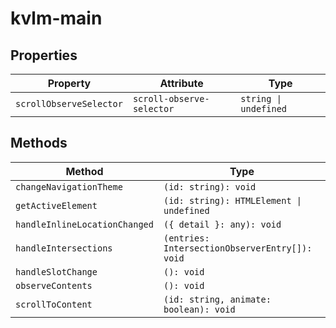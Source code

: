 # kvlm-main

## Properties

| Property                | Attribute                 | Type                  |
|-------------------------|---------------------------|-----------------------|
| `scrollObserveSelector` | `scroll-observe-selector` | `string \| undefined` |

## Methods

| Method                        | Type                                           |
|-------------------------------|------------------------------------------------|
| `changeNavigationTheme`       | `(id: string): void`                           |
| `getActiveElement`            | `(id: string): HTMLElement \| undefined`       |
| `handleInlineLocationChanged` | `({ detail }: any): void`                      |
| `handleIntersections`         | `(entries: IntersectionObserverEntry[]): void` |
| `handleSlotChange`            | `(): void`                                     |
| `observeContents`             | `(): void`                                     |
| `scrollToContent`             | `(id: string, animate: boolean): void`         |
